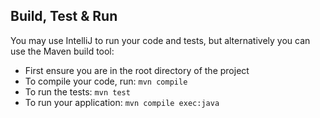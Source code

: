 
## Build, Test & Run
You may use IntelliJ to run your code and tests, but alternatively you can use the Maven build tool:
* First ensure you are in the root directory of the project
* To compile your code, run: `mvn compile`
* To run the tests: `mvn test`
* To run your application: `mvn compile exec:java`